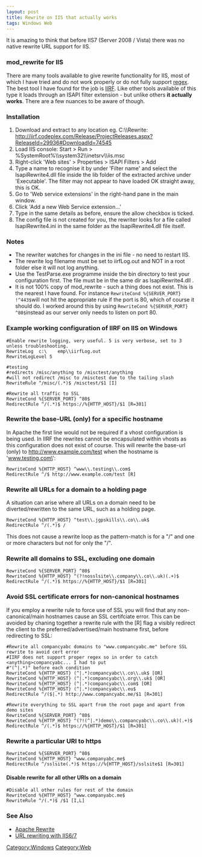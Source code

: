 ```yaml
---
layout: post 
title: Rewrite on IIS that actually works
tags: Windows Web
---
```


It is amazing to think that before IIS7 (Server 2008 / Vista) there was
no native rewrite URL support for IIS.

### mod\_rewrite for IIS

There are many tools available to give rewrite functionality for IIS,
most of which I have tried and do not work properly or do not fully
support [regex](http://www.regular-expressions.info/). The best tool I
have found for the job is [IIRF](http://www.codeplex.com/IIRF). Like
other tools available of this type it loads through an ISAPI filter
extension - but unlike others **it actually works**. There are a few
nuances to be aware of though.

### Installation

1.  Download and extract to any location eg. C:\\\\Rewrite:
    <http://iirf.codeplex.com/Release/ProjectReleases.aspx?ReleaseId=29936#DownloadId=74545>
2.  Load IIS console: Start \> Run \>
    %SystemRoot%\\\\system32\\\\inetsrv\\\\iis.msc
3.  Right-click \'Web sites\' \> Properties \> ISAPI Filters \> Add
4.  Type a name to recognise it by under \'Filter name\' and select the
    IsapiRewrite4.dll file inside the lib folder of the extracted
    archive under \'Executable\'. The filter may not appear to have
    loaded OK straight away, this is OK.
5.  Go to \'Web service extensions\' in the right-hand pane in the main
    window.
6.  Click \'Add a new Web Service extension\...\'
7.  Type in the same details as before, ensure the allow checkbox is
    ticked.
8.  The config file is not created for you, the rewriter looks for a
    file called IsapiRewrite4.ini in the same folder as the
    IsapiRewrite4.dll file itself.

### Notes

-   The rewriter watches for changes in the ini file - no need to
    restart IIS.
-   The rewrite log filename must be set to iirfLog.out and NOT in a
    root folder else it will not log anything.
-   Use the TestParse.exe programme inside the bin directory to test
    your configuration first. The file must be in the same dir as
    IsapiRewrite4.dll .
-   It is not 100% copy of mod\_rewrite - such a thing does not exist.
    This is the nearest I have found. For instance
    `RewriteCond %{SERVER_PORT} !^443$`will not hit the appropriate rule
    if the port is 80, which of course it should do. I worked around
    this by using `RewriteCond %{SERVER_PORT} ^80$`instead as our server
    only needs to listen on port 80.

### Example working configuration of IIRF on IIS on Windows

    #Enable rewrite logging, very useful. 5 is very verbose, set to 3 unless troubleshooting.
    RewriteLog  c:\    emp\\iirfLog.out
    RewriteLogLevel 5

    #testing
    #redirects /misc/anything to /misctest/anything
    #will not redirect /misc to /misctest due to the tailing slash
    RewriteRule ^/misc/(.*)$ /misctest/$1 [I]

    #Rewrite all traffic to SSL
    RewriteCond %{SERVER_PORT} ^80$
    RedirectRule ^/(.*)$ https://%{HTTP_HOST}/$1 [R=301]

### Rewrite the base-URL (only) for a specific hostname

In Apache the first line would not be required if a vhost configuration
is being used. In IIRF the rewrites cannot be encapsulated within vhosts
as this configuration does not exist of course. This will rewrite the
base-url (only) to <http://www.example.com/test> when the hostname is
\'www.testing.com\':

    RewriteCond %{HTTP_HOST} ^www\\.testing\\.com$
    RedirectRule ^/$ http://www.example.com/test [R]

### Rewrite all URLs for a domain to a holding page

A situation can arise where all URLs on a domain need to be
diverted/rewritten to the same URL, such as a holding page.

    RewriteCond %{HTTP_HOST} ^test\\.jgpskills\\.co\\.uk$
    RedirectRule ^/(.*)$ /

This does not cause a rewrite loop as the pattern-match is for a \"/\"
and one or more characters but not for only the \"/\".

### Rewrite all domains to SSL, excluding one domain

    RewriteCond %{SERVER_PORT} ^80$
    RewriteCond %{HTTP_HOST} ^(?!nosslsite\\.company\\.co\\.uk)(.+)$
    RedirectRule ^/(.*)$ https://%{HTTP_HOST}/$1 [R=301]

### Avoid SSL certificate errors for non-canonical hostnames

If you employ a rewrite rule to force use of SSL you will find that any
non-canonical/main hostnames cause an SSL certifciate error. This can be
avoided by chaning together a rewrite rule with the \[R\] flag a visibly
redirect the client to the preferred/advertised/main hostname first,
before redirecting to SSL:

    #Rewrite all compancyabc domains to "www.compancyabc.me" before SSL rewrite to avoid cert error
    #IIRF does not support proper regex so in order to catch <anything>compancyabc... I had to put
    #"(^|.*)" before each condition
    RewriteCond %{HTTP_HOST} (^|.*)compancyabc\\.co\\.uk$ [OR]
    RewriteCond %{HTTP_HOST} (^|.*)compancyabc\\.org\\.uk$ [OR]
    RewriteCond %{HTTP_HOST} (^|.*)compancyabc\\.com$ [OR]
    RewriteCond %{HTTP_HOST} (^|.*)compancyabc\\.eu$
    RedirectRule ^/($|.*) http://www.compancyabc.me/$1 [R=301]

    #Rewrite everything to SSL apart from the root page and apart from demo sites
    RewriteCond %{SERVER_PORT} ^80$
    RewriteCond %{HTTP_HOST} ^(?!(^|.*)demo\\.compancyabc\\.co\\.uk)(.+)$
    RedirectRule ^/(.*)$ https://%{HTTP_HOST}/$1 [R=301]

### Rewrite a particular URI to https

    RewriteCond %{SERVER_PORT} ^80$
    RewriteCond %{HTTP_HOST} ^www.companyabc.me$
    RedirectRule ^/sslsite(.*)$ https://%{HTTP_HOST}/sslsite$1 [R=301]

#### Disable rewrite for all other URIs on a domain

    #Disable all other rules for rest of the domain
    RewriteCond %{HTTP_HOST} ^www.companyabc.me$
    RewriteRule ^/(.*)$ /$1 [I,L]

### See Also

-   [Apache Rewrite](Apache_Rewrite "wikilink")
-   [URL rewriting with
    IIS6/7](http://stackoverflow.com/questions/550505/url-rewriting-with-iis-6-7-rewriting-host-name-httphost)

[Category:Windows](Category:Windows "wikilink")
[Category:Web](Category:Web "wikilink")
